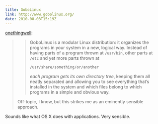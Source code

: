 ```yaml
---
title: GoboLinux
link: http://www.gobolinux.org/
date: 2010-08-03T15:19Z
---
```

[onethingwell][onethingwell]:

> > GoboLinux is a modular Linux distribution: it organizes the programs in your system in a new, logical way. Instead of
> > having parts of a program thrown at <code>/usr/bin</code>, other parts at <code>/etc</code> and yet more parts thrown
> > at
> >
> >     /usr/share/something/or/another
> >
> > *each program gets its own directory tree*, keeping them all neatly separated and allowing you to see everything
> > that’s installed in the system and which files belong to which programs in a simple and obvious way.
>
> Off-topic, I know, but this strikes me as an eminently sensible approach.

Sounds like what OS X does with applications. Very sensible.

[onethingwell]: http://onethingwell.org/post/898477013/gobolinux
